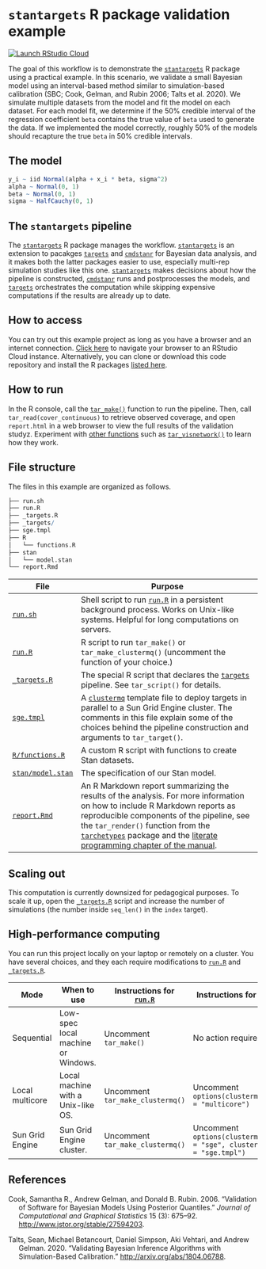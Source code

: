 
# `stantargets` R package validation example

[![Launch RStudio
Cloud](https://img.shields.io/badge/RStudio-Cloud-blue)](https://rstudio.cloud/project/2466069)

The goal of this workflow is to demonstrate the
[`stantargets`](https://wlandau.github.io/stantargets/) R package using
a practical example. In this scenario, we validate a small Bayesian
model using an interval-based method similar to simulation-based
calibration (SBC; Cook, Gelman, and Rubin 2006; Talts et al. 2020). We
simulate multiple datasets from the model and fit the model on each
dataset. For each model fit, we determine if the 50% credible interval
of the regression coefficient `beta` contains the true value of `beta`
used to generate the data. If we implemented the model correctly,
roughly 50% of the models should recapture the true `beta` in 50%
credible intervals.

## The model

``` r
y_i ~ iid Normal(alpha + x_i * beta, sigma^2)
alpha ~ Normal(0, 1)
beta ~ Normal(0, 1)
sigma ~ HalfCauchy(0, 1)
```

## The `stantargets` pipeline

The [`stantargets`](https://wlandau.github.io/stantargets) R package
manages the workflow.
[`stantargets`](https://wlandau.github.io/stantargets) is an extension
to pacakges [`targets`](https://docs.ropensci.org/targets/) and
[`cmdstanr`](https://github.com/stan-dev/cmdstanr) for Bayesian data
analysis, and it makes both the latter packages easier to use,
especially multi-rep simulation studies like this one.
[`stantargets`](https://wlandau.github.io/stantargets) makes decisions
about how the pipeline is constructed,
[`cmdstanr`](https://github.com/stan-dev/cmdstanr) runs and
postprocesses the models, and
[`targets`](https://docs.ropensci.org/targets/) orchestrates the
computation while skipping expensive computations if the results are
already up to date.

## How to access

You can try out this example project as long as you have a browser and
an internet connection. [Click
here](https://rstudio.cloud/project/2466069) to navigate your browser to
an RStudio Cloud instance. Alternatively, you can clone or download this
code repository and install the R packages [listed
here](https://github.com/wlandau/stantargets-example-validation/blob/main/DESCRIPTION#L25-L41).

## How to run

In the R console, call the
[`tar_make()`](https://wlandau.github.io/targets/reference/tar_make.html)
function to run the pipeline. Then, call `tar_read(cover_continuous)` to
retrieve observed coverage, and open `report.html` in a web browser to
view the full results of the validation studyz. Experiment with [other
functions](https://wlandau.github.io/targets/reference/index.html) such
as
[`tar_visnetwork()`](https://wlandau.github.io/targets/reference/tar_visnetwork.html)
to learn how they work.

## File structure

The files in this example are organized as follows.

``` r
├── run.sh
├── run.R
├── _targets.R
├── _targets/
├── sge.tmpl
├── R
│   └── functions.R
├── stan
│   └── model.stan
└── report.Rmd
```

| File                                                                                   | Purpose                                                                                                                                                                                                                                                                                                                                                                                                     |
| -------------------------------------------------------------------------------------- | ----------------------------------------------------------------------------------------------------------------------------------------------------------------------------------------------------------------------------------------------------------------------------------------------------------------------------------------------------------------------------------------------------------- |
| [`run.sh`](https://github.com/wlandau/targets-stan/blob/main/run.sh)                   | Shell script to run [`run.R`](https://github.com/wlandau/targets-stan/blob/main/run.R) in a persistent background process. Works on Unix-like systems. Helpful for long computations on servers.                                                                                                                                                                                                            |
| [`run.R`](https://github.com/wlandau/targets-stan/blob/main/run.R)                     | R script to run `tar_make()` or `tar_make_clustermq()` (uncomment the function of your choice.)                                                                                                                                                                                                                                                                                                             |
| [`_targets.R`](https://github.com/wlandau/targets-stan/blob/main/_targets.R)           | The special R script that declares the [`targets`](https://github.com/wlandau/targets) pipeline. See `tar_script()` for details.                                                                                                                                                                                                                                                                            |
| [`sge.tmpl`](https://github.com/wlandau/targets-stan/blob/main/sge.tmpl)               | A [`clustermq`](https://github.com/mschubert/clustermq) template file to deploy targets in parallel to a Sun Grid Engine cluster. The comments in this file explain some of the choices behind the pipeline construction and arguments to `tar_target()`.                                                                                                                                                   |
| [`R/functions.R`](https://github.com/wlandau/targets-stan/blob/main/R/functions.R)     | A custom R script with functions to create Stan datasets.                                                                                                                                                                                                                                                                                                                                                   |
| [`stan/model.stan`](https://github.com/wlandau/targets-stan/blob/main/stan/model.stan) | The specification of our Stan model.                                                                                                                                                                                                                                                                                                                                                                        |
| [`report.Rmd`](https://github.com/wlandau/targets-stan/blob/main/report.Rmd)           | An R Markdown report summarizing the results of the analysis. For more information on how to include R Markdown reports as reproducible components of the pipeline, see the `tar_render()` function from the [`tarchetypes`](https://wlandau.github.io/tarchetypes) package and the [literate programming chapter of the manual](https://wlandau.github.io/targets-manual/files.html#literate-programming). |

## Scaling out

This computation is currently downsized for pedagogical purposes. To
scale it up, open the
[`_targets.R`](https://github.com/wlandau/targets-stan/blob/main/_targets.R)
script and increase the number of simulations (the number inside
`seq_len()` in the `index` target).

## High-performance computing

You can run this project locally on your laptop or remotely on a
cluster. You have several choices, and they each require modifications
to [`run.R`](https://github.com/wlandau/targets-stan/blob/main/run.R)
and
[`_targets.R`](https://github.com/wlandau/targets-stan/blob/main/_targets.R).

| Mode            | When to use                        | Instructions for [`run.R`](https://github.com/wlandau/targets-stan/blob/main/run.R) | Instructions for [`_targets.R`](https://github.com/wlandau/targets-stan/blob/main/_targets.R) |
| --------------- | ---------------------------------- | ----------------------------------------------------------------------------------- | --------------------------------------------------------------------------------------------- |
| Sequential      | Low-spec local machine or Windows. | Uncomment `tar_make()`                                                              | No action required.                                                                           |
| Local multicore | Local machine with a Unix-like OS. | Uncomment `tar_make_clustermq()`                                                    | Uncomment `options(clustermq.scheduler = "multicore")`                                        |
| Sun Grid Engine | Sun Grid Engine cluster.           | Uncomment `tar_make_clustermq()`                                                    | Uncomment `options(clustermq.scheduler = "sge", clustermq.template = "sge.tmpl")`             |

## References

<div id="refs" class="references hanging-indent">

<div id="ref-cook2006">

Cook, Samantha R., Andrew Gelman, and Donald B. Rubin. 2006. “Validation
of Software for Bayesian Models Using Posterior Quantiles.” *Journal of
Computational and Graphical Statistics* 15 (3): 675–92.
<http://www.jstor.org/stable/27594203>.

</div>

<div id="ref-talts2020">

Talts, Sean, Michael Betancourt, Daniel Simpson, Aki Vehtari, and Andrew
Gelman. 2020. “Validating Bayesian Inference Algorithms with
Simulation-Based Calibration.” <http://arxiv.org/abs/1804.06788>.

</div>

</div>
